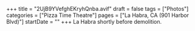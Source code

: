 +++
title = "2UjB9YVefghEKryhQnba.avif"
draft = false
tags = ["Photos"]
categories = ["Pizza Time Theatre"]
pages = ["La Habra, CA (901 Harbor Blvd)"]
startDate = ""
+++
La Habra shortly before demolition.
